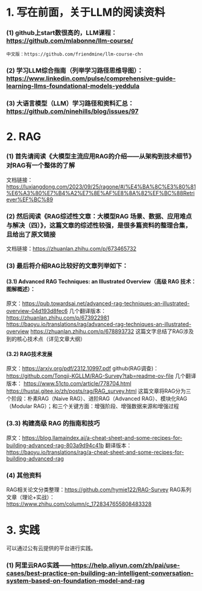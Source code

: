 # 1. 写在前面，关于LLM的阅读资料
### (1) github上start数很高的，LLM课程：https://github.com/mlabonne/llm-course/
    中文版：https://github.com/friendmine/llm-course-chn

### (2) 学习LLM综合指南（列举学习路径思维导图）：https://www.linkedin.com/pulse/comprehensive-guide-learning-llms-foundational-models-yeddula

### (3) 大语言模型（LLM）学习路径和资料汇总：https://github.com/ninehills/blog/issues/97

# 2. RAG
### (1) 首先请阅读《大模型主流应用RAG的介绍——从架构到技术细节》对RAG有一个整体的了解
文档链接：https://luxiangdong.com/2023/09/25/ragone/#/%E4%BA%8C%E3%80%81%E6%A3%80%E7%B4%A2%E7%8E%AF%E8%8A%82%EF%BC%88Retriever%EF%BC%89

### (2) 然后阅读《RAG综述性文章：大模型RAG 场景、数据、应用难点与解决（四）》，这篇文章的综述性较强，是很多篇资料的整理合集，且给出了原文链接
文档链接：https://zhuanlan.zhihu.com/p/673465732

### (3) 最后将介绍RAG比较好的文章列举如下：
#### (3.1) Advanced RAG Techniques: an Illustrated Overview（高级 RAG 技术：图解概述）：
原文：https://pub.towardsai.net/advanced-rag-techniques-an-illustrated-overview-04d193d8fec6
几个翻译版本：
https://zhuanlan.zhihu.com/p/673922981
https://baoyu.io/translations/rag/advanced-rag-techniques-an-illustrated-overview
https://zhuanlan.zhihu.com/p/678893732
这篇文字总结了RAG涉及到的核心技术点（详见文章大纲）

#### (3.2) RAG技术发展
原文：https://arxiv.org/pdf/2312.10997.pdf
github(RAG调查)：https://github.com/Tongji-KGLLM/RAG-Survey?tab=readme-ov-file
几个翻译版本：
https://www.51cto.com/article/778704.html
https://hustai.gitee.io/zh/posts/rag/RAG_survey.html
这篇文章将RAG分为三个阶段：朴素RAG（Naive RAG）、进阶RAG（Advanced RAG）、模块化RAG（Modular RAG）；和三个关键方面：增强阶段、增强数据来源和增强过程

### (3.3) 构建高级 RAG 的指南和技巧
原文：https://blog.llamaindex.ai/a-cheat-sheet-and-some-recipes-for-building-advanced-rag-803a9d94c41b
翻译版本：
https://baoyu.io/translations/rag/a-cheat-sheet-and-some-recipes-for-building-advanced-rag

### (4) 其他资料
RAG相关论文分类整理：https://github.com/hymie122/RAG-Survey
RAG系列文章（理论+实战）：https://www.zhihu.com/column/c_1728347655808483328

# 3. 实践
可以通过公有云提供的平台进行实践。
### (1) 阿里云RAG实践——https://help.aliyun.com/zh/pai/use-cases/best-practice-on-building-an-intelligent-conversation-system-based-on-foundation-model-and-rag
